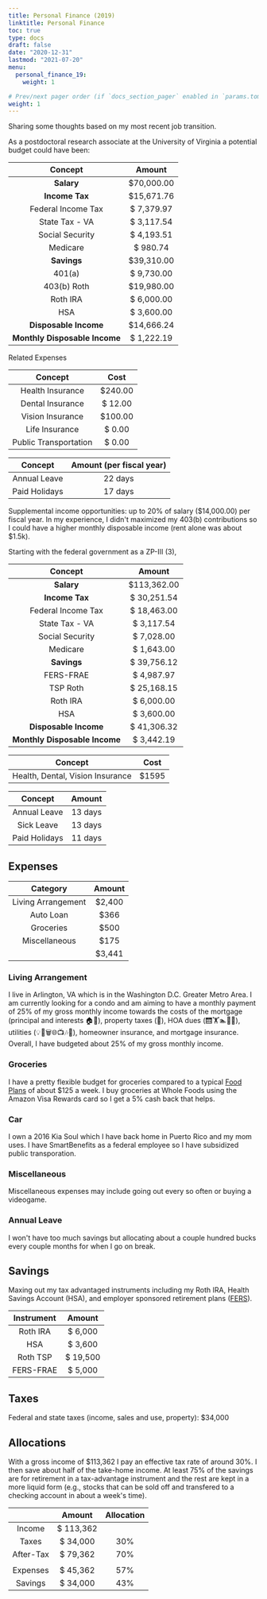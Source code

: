 ```yaml
---
title: Personal Finance (2019)
linktitle: Personal Finance
toc: true
type: docs
draft: false
date: "2020-12-31"
lastmod: "2021-07-20"
menu:
  personal_finance_19:
    weight: 1

# Prev/next pager order (if `docs_section_pager` enabled in `params.toml`)
weight: 1
---
```


Sharing some thoughts based on my most recent job transition.

As a postdoctoral research associate at the University of Virginia a potential budget could have been:

|            Concept            |    Amount   |
|:-----------------------------:|:-----------:|
| **Salary**                    |  $70,000.00 |
| **Income Tax**                |  $15,671.76 |
|   Federal Income Tax          |  $ 7,379.97 |
|   State Tax - VA              |  $ 3,117.54 |
|   Social Security             |  $ 4,193.51 |
|   Medicare                    |  $   980.74 |
| **Savings**                   |  $39,310.00 |
|   401(a)                      |  $ 9,730.00 |
|   403(b) Roth                 |  $19,980.00 |
|   Roth IRA                    |  $ 6,000.00 |
|   HSA                         |  $ 3,600.00 |
| **Disposable Income**         |  $14,666.24 |
| **Monthly Disposable Income** |  $ 1,222.19 |

Related Expenses

|         Concept        |   Cost  |
|:----------------------:|:-------:|
| Health Insurance       | $240.00 |
| Dental Insurance       | $ 12.00 |
| Vision Insurance       | $100.00 |
| Life Insurance         | $  0.00 |
| Public Transportation  | $  0.00 |

|    Concept     |   Amount (per fiscal year) |
|:--------------:|:--------------------------:|
| Annual Leave   | 22 days                    |
| Paid Holidays  | 17 days                    |

Supplemental income opportunities: up to 20% of salary ($14,000.00) per fiscal year. In my experience, I didn't maximized my 403(b) contributions so I could have a higher monthly disposable income (rent alone was about $1.5k).

Starting with the federal government as a ZP-III (3),

|            Concept            |    Amount   |
|:-----------------------------:|:-----------:|
| **Salary**                    | $113,362.00 |
| **Income Tax**                | $ 30,251.54 |
|   Federal Income Tax          | $ 18,463.00 |
|   State Tax - VA              | $  3,117.54 |
|   Social Security             | $  7,028.00 |
|   Medicare                    | $  1,643.00 |
| **Savings**                   | $ 39,756.12 |
|   FERS-FRAE                   | $  4,987.97 |
|   TSP Roth                    | $ 25,168.15 |
|   Roth IRA                    | $  6,000.00 |
|   HSA                         | $  3,600.00 |
| **Disposable Income**         | $ 41,306.32 |
| **Monthly Disposable Income** | $  3,442.19 |

|              Concept             |  Cost |
|:--------------------------------:|:-----:|
| Health, Dental, Vision Insurance | $1595 |

|    Concept     | Amount  |
|:--------------:|:-------:|
| Annual Leave   | 13 days |
| Sick Leave     | 13 days |
| Paid Holidays  | 11 days |

## Expenses

|      Category      | Amount |
|:------------------:|:------:|
| Living Arrangement | $2,400 |
|      Auto Loan     |  $366  |
|      Groceries     |  $500  |
|    Miscellaneous   |  $175  |
|                    | $3,441 |

<!-- |   Category    |   Service                           |     Amount     |
|:-------------:|:-----------------------------------:|:--------------:|
|     Rent      |  🏠                                  | $  1,500   |
|   Utilities   |  💡🚰🗑️📺🎶🧺                          | $    150   |
|   Groceries   | 🛍️🍚🍝🍞🧄🧅🧆🥬🥦🍄🧀🥚🐔🦐🥜🍓🍌🍇🥑🍽️🥢  |  $ 500  |
|   Car         |    🚗                                | $ 365   |
| Miscellaneous | 🎮🍻💑🛫                              | $ 100   |
|               |                                     |**$  2,615** | -->

### Living Arrangement

I live in Arlington, VA which is in the Washington D.C. Greater Metro Area. I am currently looking for a condo and am aiming to have a monthly payment of 25% of my gross monthly income towards the costs of the mortgage (principal and interests 🏠🏦), property taxes (💸), HOA dues (🛗🏋️🏊🧖‍♂️), utilities (💡🚰🗑️🌐📺🎶🧺), homeowner insurance, and mortgage insurance. Overall, I have budgeted about 25% of my gross monthly income.

### Groceries

I have a pretty flexible budget for groceries compared to a typical [Food Plans](https://www.fns.usda.gov/cnpp/usda-food-plans-cost-food-reports-monthly-reports) of about $125 a week. I buy groceries at Whole Foods using the Amazon Visa Rewards card so I get a 5% cash back that helps.

### Car

I own a 2016 Kia Soul which I have back home in Puerto Rico and my mom uses. I have SmartBenefits as a federal employee so I have subsidized public transporation.

### Miscellaneous

Miscellaneous expenses may include going out every so often or buying a videogame.

### Annual Leave

I won't have too much savings but allocating about a couple hundred bucks every couple months for when I go on break.

## Savings

Maxing out my tax advantaged instruments including my Roth IRA, Health Savings Account (HSA), and employer sponsored retirement plans ([FERS](https://www.opm.gov/retirement-services/fers-information/)).

|   Instrument   |       Amount      |
|:--------------:|:-----------------:|
|    Roth IRA    | $         6,000   |
|       HSA      | $         3,600   |
|    Roth TSP    | $        19,500   |
|    FERS-FRAE   | $         5,000   |

## Taxes

Federal and state taxes (income, sales and use, property): $34,000

## Allocations

With a gross income of $113,362 I pay an effective tax rate of around 30%. I then save about half of the take-home income. At least 75% of the savings are for retirement in a tax-advantage instrument and the rest are kept in a more liquid form (e.g., stocks that can be sold off and transfered to a checking account in about a week's time).

|           |      Amount     | Allocation |
|:---------:|:---------------:|:----------:|
|   Income  |  $     113,362  |            |
|   Taxes   |  $      34,000  |     30%    |
| After-Tax |  $      79,362  |     70%    |
|           |                 |            |
|  Expenses |  $      45,362  |     57%    |
|  Savings  |  $      34,000  |     43%    |
